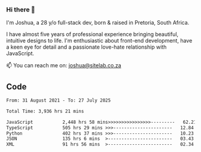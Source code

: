 ### Hi there 👋

I'm Joshua, a 28 y/o full-stack dev, born & raised in Pretoria, South Africa. 

I have almost five years of professional experience bringing beautiful, intuitive designs to life. I'm enthusiastic about front-end development, have a keen eye for detail and a passionate love-hate relationship with JavaScript.

📫 You can reach me on: joshua@sitelab.co.za

## **Code**

<!--START_SECTION:waka-->

```txt
From: 31 August 2021 - To: 27 July 2025

Total Time: 3,936 hrs 21 mins

JavaScript           2,448 hrs 58 mins>>>>>>>>>>>>>>>>---------   62.21 %
TypeScript           505 hrs 29 mins >>>----------------------   12.84 %
Python               402 hrs 37 mins >>>----------------------   10.23 %
JSON                 135 hrs 6 mins  >------------------------   03.43 %
XML                  91 hrs 56 mins  >------------------------   02.34 %
```

<!--END_SECTION:waka-->
